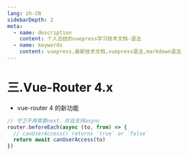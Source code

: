 ```yaml
---
lang: zh-CN
sidebarDepth: 2
meta:
  - name: description
    content: 个人总结的vuepress学习技术文档-语法
  - name: keywords
    content: vuepress,最新技术文档,vuepress语法,markdown语法
---
```


# 三.Vue-Router 4.x

- vue-router 4 的新功能

```js
// 守卫不再需要next，并且支持async
router.beforeEach(async (to, from) => {
  // canUserAccess() returns `true` or `false`
  return await canUserAccess(to)
})
```
